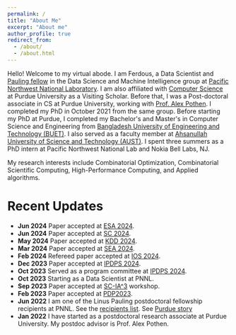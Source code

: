```yaml
---
permalink: /
title: "About Me"
excerpt: "About me"
author_profile: true
redirect_from: 
  - /about/
  - /about.html
---
```


Hello! Welcome to my virtual abode. I am Ferdous, a Data Scientist and [Pauling fellow](https://www.pnnl.gov/projects/linus-pauling-distinguished-postdoctoral-fellowship/recipients) in the Data Science and Machine Intelligence group at [Pacific Northwest National Laboratory](https://www.pnnl.gov/). I am also affiliated with [Computer Science](https://cs.purdue.edu) at Purdue University as a Visiting Scholar. Before that, I was a Post-doctoral associate in CS at Purdue University, working with [Prof. Alex Pothen](https://www.cs.purdue.edu/homes/apothen/). I completed my PhD in October 2021 from the same group. Before starting my PhD at Purdue, I completed my Bachelor's and Master's in Computer Science and Engineering from [Bangladesh University of Engineering and Technology (BUET)](https://cse.buet.ac.bd/). I also served as a faculty member at [Ahsanullah University of Science and Technology (AUST)](https://www.aust.edu/cse). I spent three summers as a PhD intern at Pacific Northwest National Lab and Nokia Bell Labs, NJ.

My research interests include Combinatorial Optimization, Combinatorial Scientific Computing, High-Performance Computing, and Applied algorithms.

Recent Updates
=====
* **Jun 2024** Paper accepted at [ESA 2024](https://algo-conference.org/2024/esa/).
* **Jun 2024** Paper accepted at [SC 2024](https://sc24.supercomputing.org/). 
* **May 2024** Paper accepted at [KDD 2024](https://kdd2024.kdd.org/). 
* **Mar 2024** Paper accepted at [SEA 2024](https://sea2024.univie.ac.at/). 
* **Feb 2024** Refereed paper accepted at [IOS 2024](https://ios2024.rice.edu/refereed-papers/). 
* **Dec 2023** Paper accepted at [IPDPS 2024](https://www.ipdps.org/ipdps2024/index.html). 
* **Oct 2023** Served as a program committee at [IPDPS 2024](https://www.ipdps.org/ipdps2024/2024-program-committee.html).
* **Oct 2023** Starting as a Data Scientist at PNNL.
* **Sep 2023** Paper accepted at [SC-IA^3](https://hpc.pnl.gov/IA3/) workshop.
* **Feb 2023** Paper accepted at [PDP2023](https://www.pdp2023.org/). 
* **Jun 2022** I am one of the Linus Pauling postdoctoral fellowship recipients at PNNL. See the [recipients list](https://www.pnnl.gov/projects/linus-pauling-distinguished-postdoctoral-fellowship/recipients). See [Purdue story](https://www.cs.purdue.edu/news/articles/2022/s-m-ferdous-named-pauling-fellow.html)
* **Jan 2022** I have started as a postdoctoral research associate at Purdue University. My postdoc advisor is Prof. Alex Pothen.
